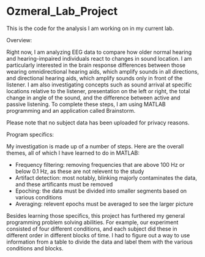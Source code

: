 # Ozmeral_Lab_Project

This is the code for the analysis I am working on in my current lab.

Overview:

Right now, I am analyzing EEG data to compare how older normal hearing and hearing-impaired individuals react to changes in sound location. I am particularly interested in the brain response differences between those wearing omnidirectional hearing aids, which amplify sounds in all directions, and directional hearing aids, which amplify sounds only in front of the listener. I am also investigating concepts such as sound arrival at specific locations relative to the listener, presentation on the left or right, the total change in angle of the sound, and the difference between active and passive listening. To complete these steps, I am using MATLAB programming and an application called Brainstorm. 

Please note that no subject data has been uploaded for privacy reasons.

Program specifics:

My investigation is made up of a number of steps. Here are the overall themes, all of which I have learned to do in MATLAB:
- Frequency filtering: removing frequencies that are above 100 Hz or below 0.1 Hz, as these are not relevent to the study
- Artifact detection: most notably, blinking majorly contaminates the data, and these artificants must be removed
- Epoching: the data must be divided into smaller segments based on various conditions
- Averaging: relevent epochs must be averaged to see the larger picture

Besides learning those specifics, this project has furthered my general programming problem solving abilities. For example, our experiment consisted of four different conditions, and each subject did these in different order in different blocks of time. I had to figure out a way to use information from a table to divide the data and label them with the various conditions and blocks.
